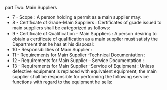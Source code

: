 part Two: Main Suppliers

<ul>
			<li>7 - Scope : A person holding a permit as a main supplier may: <ul>
			</ul></li>			<li>8 - Certificate of Grade-Main Suppliers : Certificates of grade issued to main suppliers shall be categorized as follows: <ul>
			</ul></li>			<li>9 - Certificate of Qualification – Main Suppliers : A person desiring to obtain a certificate of qualification as a main supplier must satisfy the Department that he has at his disposal: <ul>
			</ul></li>			<li>10 - Responsibilities of Main Supplier : <ul>
			</ul></li>			<li>11 - Requirements for Main Supplier -Technical Documentation : <ul>
			</ul></li>			<li>12 - Requirements for Main Supplier – Service Documentation : <ul>
			</ul></li>			<li>13 - Requirements for Main Supplier –Service of Equipment : Unless defective equipment is replaced with equivalent equipment, the main supplier shall be responsible for performing the following service functions with regard to the equipment he sells: <ul>
			</ul></li></ul>